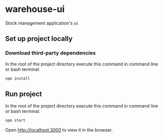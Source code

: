 # warehouse-ui

Stock management application's ui.

## Set up project locally

### Download third-party dependencies

In the root of the project directory execute this command in command line or bash terminal:

```bash
npm install
```

## Run project

In the root of the project directory execute this command in command line or bash terminal:

```bash
npm start
```

Open [http://localhost:3000](http://localhost:3000) to view it in the browser.
